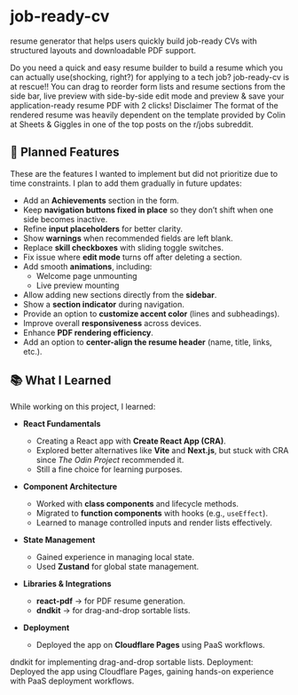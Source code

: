 # job-ready-cv
resume generator that helps users quickly build job-ready CVs with structured layouts and downloadable PDF support.

Do you need a quick and easy resume builder to build a resume which you can actually use(shocking, right?) for applying to a tech job?
job-ready-cv is at rescue!!
You can drag to reorder form lists and resume sections from the side bar, live preview with side-by-side edit mode and preview & save your application-ready resume PDF with 2 clicks!
Disclaimer
The format of the rendered resume was heavily dependent on the template provided by Colin at Sheets & Giggles in one of the top posts on the r/jobs subreddit. 

## 🚀 Planned Features  

These are the features I wanted to implement but did not prioritize due to time constraints. I plan to add them gradually in future updates:  

- Add an **Achievements** section in the form.  
- Keep **navigation buttons fixed in place** so they don’t shift when one side becomes inactive.  
- Refine **input placeholders** for better clarity.  
- Show **warnings** when recommended fields are left blank.  
- Replace **skill checkboxes** with sliding toggle switches.  
- Fix issue where **edit mode** turns off after deleting a section.  
- Add smooth **animations**, including:  
  - Welcome page unmounting  
  - Live preview mounting  
- Allow adding new sections directly from the **sidebar**.  
- Show a **section indicator** during navigation.  
- Provide an option to **customize accent color** (lines and subheadings).  
- Improve overall **responsiveness** across devices.  
- Enhance **PDF rendering efficiency**.  
- Add an option to **center-align the resume header** (name, title, links, etc.).  

## 📚 What I Learned  

While working on this project, I learned:  

- **React Fundamentals**  
  - Creating a React app with **Create React App (CRA)**.  
  - Explored better alternatives like **Vite** and **Next.js**, but stuck with CRA since *The Odin Project* recommended it.  
  - Still a fine choice for learning purposes.  

- **Component Architecture**  
  - Worked with **class components** and lifecycle methods.  
  - Migrated to **function components** with hooks (e.g., `useEffect`).  
  - Learned to manage controlled inputs and render lists effectively.  

- **State Management**  
  - Gained experience in managing local state.  
  - Used **Zustand** for global state management.  

- **Libraries & Integrations**  
  - **react-pdf** → for PDF resume generation.  
  - **dndkit** → for drag-and-drop sortable lists.  

- **Deployment**  
  - Deployed the app on **Cloudflare Pages** using PaaS workflows.  

dndkit for implementing drag-and-drop sortable lists.
Deployment:
Deployed the app using Cloudflare Pages, gaining hands-on experience with PaaS deployment workflows.
